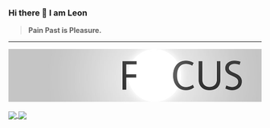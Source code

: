 ### Hi there 👋 I am Leon

> **Pain Past is Pleasure.**

***

![image](./README/Banner.jpg)

<a href="https://github.com/CuteLeon">
  <img align="center" src="https://github-readme-stats.vercel.app/api?username=CuteLeon&count_private=true&include_all_commits=true&show_icons=true&hide=contribs" />
</a>
<a href="https://github.com/CuteLeon">
  <img align="center" src="https://github-readme-stats.vercel.app/api/top-langs/?username=CuteLeon&layout=compact" />
</a>
